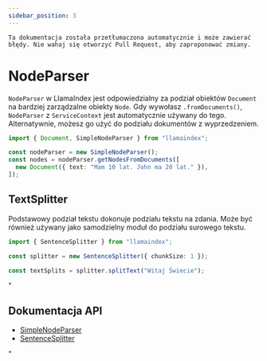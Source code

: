 ```yaml
---
sidebar_position: 3
---
```


`Ta dokumentacja została przetłumaczona automatycznie i może zawierać błędy. Nie wahaj się otworzyć Pull Request, aby zaproponować zmiany.`

# NodeParser

`NodeParser` w LlamaIndex jest odpowiedzialny za podział obiektów `Document` na bardziej zarządzalne obiekty `Node`. Gdy wywołasz `.fromDocuments()`, `NodeParser` z `ServiceContext` jest automatycznie używany do tego. Alternatywnie, możesz go użyć do podziału dokumentów z wyprzedzeniem.

```typescript
import { Document, SimpleNodeParser } from "llamaindex";

const nodeParser = new SimpleNodeParser();
const nodes = nodeParser.getNodesFromDocuments([
  new Document({ text: "Mam 10 lat. John ma 20 lat." }),
]);
```

## TextSplitter

Podstawowy podział tekstu dokonuje podziału tekstu na zdania. Może być również używany jako samodzielny moduł do podziału surowego tekstu.

```typescript
import { SentenceSplitter } from "llamaindex";

const splitter = new SentenceSplitter({ chunkSize: 1 });

const textSplits = splitter.splitText("Witaj Świecie");
```

"

## Dokumentacja API

- [SimpleNodeParser](../../api/classes/SimpleNodeParser.md)
- [SentenceSplitter](../../api/classes/SentenceSplitter.md)

"

